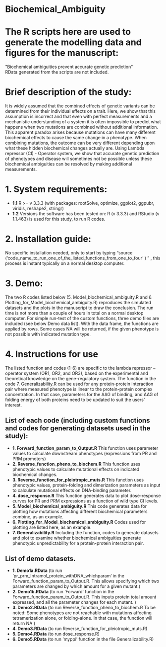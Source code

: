 # Biochemical_Ambiguity
# The R scripts here are used to generate the modelling data and figures for the manuscript: 
"Biochemical ambiguities prevent accurate genetic prediction"  
RData generated from the scripts are not included.  

# Brief description of the study: 
It is widely assumed that the combined effects of genetic variants can be determined from their individual effects on a trait. Here, we show that this assumption is incorrect and that even with perfect measurements and a mechanistic understanding of a system it is often impossible to predict what happens when two mutations are combined without additional information.  This apparent paradox arises because mutations can have many different biochemical effects to cause the same change in a phenotype. When combining mutations, the outcome can be very different depending upon what these hidden biochemical changes actually are.  Using Lambda repressor (CI) - Operator system, we show that accurate genetic prediction of phenotypes and disease will sometimes not be possible unless these biochemical ambiguities can be resolved by making additional measurements.

# 1.	System requirements:
* **1.1** R >= v 3.3.3 (with packages: rootSolve, optimize, ggplot2, ggpubr, viridis, reshape2, stringr)
* **1.2**	Versions the software has been tested on: R (v 3.3.3) and RStudio (v 1.1.463) is used for this study, to run R codes.

# 2.	Installation guide: 
No specific installation needed, only to start by typing “source (‘code_name_to_run_one_of_the_listed_functions_from_one_to_four’ ) ” , this process is instant typically on a normal desktop computer. 
# 3.	Demo: 
The two R codes listed below (5. Model_biochemical_ambiguity.R and 6. Plotting_for_Model_biochemical_ambiguity.R) reproduces the simulated datasets and the plots in the manuscript to draw the conclusion. The run time is not more than a couple of hours in total on a normal desktop computer. 
For simple run-test of the custom functions, three demo files are included (see below Demo data list). With the data frame, the functions are applied by rows. Some cases NA will be returned, if the given phenotype is not possible with indicated mutation type. 
# 4. Instructions for use
The listed function and codes (1-6) are specific to the lambda repressor – operator system (OR1, OR2, and OR3), based on the experimental and theoretical knowledge on the gene-regulatory system. 
The function in the code 7. Generalizability.R can be used for any protein-protein interaction pair where measured phenotype is linear to the protein-protein complex concentration. In that case, parameters for the ∆∆G of binding, and ∆∆G of folding energy of both proteins need to be updated to suit the users’ interest.


## List of each code (including custom functions and codes for generating datasets used in the study): 

* **1.	Forward_function_param_to_Output.R** This function uses parameter values to calculate downstream phenotypes (expressions from PR and PRM promoters)
* **2.	Reverse_function_pheno_to_biochem.R** This function uses phenotypic values to calculate mutational effects on indicated biochemical changes.
* **3.	Reverse_function_for_pleiotropic_muts.R** This function uses phenotypic values, protein-folding and dimerization parameters as input to calculate mutational effects on DNA-binding parameter.
* **4.	dose_response.R** This function generates data to plot dose-response curves for PR and PRM expressions as a function of wild type CI levels.
* **5.	Model_biochemical_ambiguity.R** This code generates data for plotting how mutations affecting different biochemical parameters combine, as an example.
* **6.	Plotting_for_Model_biochemical_ambiguity.R** Codes used for plotting are listed here, as an example.
* **7.	Generalizability.R** Including the function, codes to generate datasets and plot to examine whether biochemical ambiguities generate phenotypic unpredictability for a protein-protein interaction pair. 

## List of demo datasets. 

* **1.	Demo1a.RData**  (to run ‘pr_prm_Intramol_protein_withDNA_whichparam’  in the Forward_function_param_to_Output.R. This allows specifying which two parameters are changed by which amount for a given mutant.) 
* **2.	Demo1b.RData**  (to run ‘Forward’ function in the Forward_function_param_to_Output.R. This inputs protein total amount expressed, and all the parameter changes for each mutant. ) 
* **3.	Demo2.RData**  (to run Reverse_function_pheno_to_biochem.R To be noted: Some phenotypes are not reachable with mutations affecting tetramerization alone, or folding-alone. In that case, the function will return NA ) 
* **4.	Demo3.RData**  (to run Reverse_function_for_pleiotropic_muts.R)
* **5.	Demo4.RData**  (to run dose_response.R) 
* **6.	Demo5.RData**  (to run ‘myppi’ function in the file  Generalizability.R)

